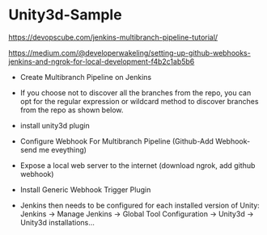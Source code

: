 # Unity3d-Sample

https://devopscube.com/jenkins-multibranch-pipeline-tutorial/

https://medium.com/@developerwakeling/setting-up-github-webhooks-jenkins-and-ngrok-for-local-development-f4b2c1ab5b6


- Create Multibranch Pipeline on Jenkins
- If you choose not to discover all the branches from the repo, you can opt for the regular expression or wildcard method to discover branches from the repo as shown below.

- install unity3d plugin
- Configure Webhook For Multibranch Pipeline (Github-Add Webhook-send me eveything)
- Expose a local web server to the internet (download ngrok, add github webhook) 
- Install Generic Webhook Trigger Plugin
- Jenkins then needs to be configured for each installed version of Unity: Jenkins -> Manage Jenkins -> Global Tool Configuration -> Unity3d -> Unity3d installations…
